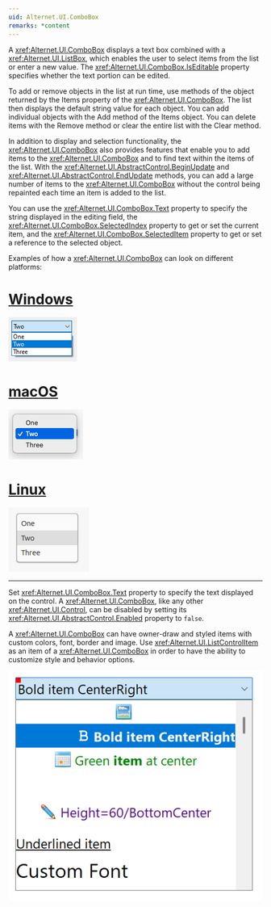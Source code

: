 ```yaml
---
uid: Alternet.UI.ComboBox
remarks: *content
---
```

A <xref:Alternet.UI.ComboBox> displays a text box combined with a <xref:Alternet.UI.ListBox>, which enables the user
to select items from the list or enter a new value.
The <xref:Alternet.UI.ComboBox.IsEditable> property specifies whether the text portion can be edited.

To add or remove objects in the list at run time, use methods of the object returned by 
the Items property of the <xref:Alternet.UI.ComboBox>.
The list then displays the default string value for each object. You can add individual objects 
with the Add method of the Items object.
You can delete items with the Remove method or clear the entire list with the Clear method.

In addition to display and selection functionality, the <xref:Alternet.UI.ComboBox> also provides features that enable you to
add items to the <xref:Alternet.UI.ComboBox> and to find text within the items of the list. With the <xref:Alternet.UI.AbstractControl.BeginUpdate>
and <xref:Alternet.UI.AbstractControl.EndUpdate> methods, you can add a large number of items to the <xref:Alternet.UI.ComboBox> without the control
being repainted each time an item is added to the list.

You can use the <xref:Alternet.UI.ComboBox.Text> property to specify the string displayed in the editing field,
the <xref:Alternet.UI.ComboBox.SelectedIndex> property to get or set the current item,
and the <xref:Alternet.UI.ComboBox.SelectedItem> property to get or set a reference to the selected object.

Examples of how a <xref:Alternet.UI.ComboBox> can look on different platforms:

# [Windows](#tab/screenshot-windows)
![ComboBox on Windows](images/combobox-windows.png)
# [macOS](#tab/screenshot-macos)
![ComboBox on macOS](images/combobox-macos.png)
# [Linux](#tab/screenshot-linux)
![ComboBox on Linux](images/combobox-linux.png)
***

Set <xref:Alternet.UI.ComboBox.Text> property to specify the text displayed on the control.
A <xref:Alternet.UI.ComboBox>, like any other <xref:Alternet.UI.Control>, can be disabled by setting 
its <xref:Alternet.UI.AbstractControl.Enabled> property to `false`.

A <xref:Alternet.UI.ComboBox> can have owner-draw and styled items with custom colors, font, border and image.
Use <xref:Alternet.UI.ListControlItem> as an item of a <xref:Alternet.UI.ComboBox> in order to 
have the ability to customize style and behavior options.

![ComboBox with styled items](images/combobox-styled.png)
